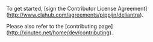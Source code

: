 To get started, [sign the Contributor License Agreement]
(http://www.clahub.com/agreements/pippijn/deliantra).

Please also refer to the [contributing page]
(http://xinutec.net/home/dev/contributing).
